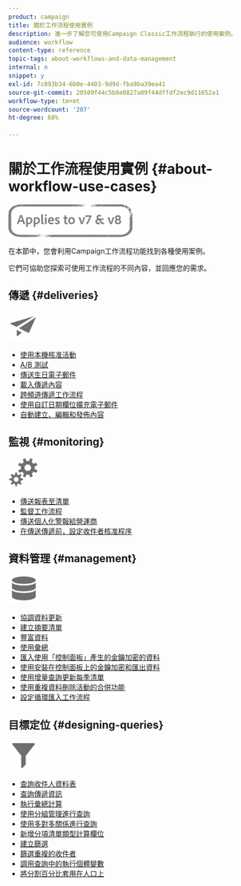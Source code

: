 ```yaml
---
product: campaign
title: 關於工作流程使用實例
description: 進一步了解您可使用Campaign Classic工作流程執行的使用案例。
audience: workflow
content-type: reference
topic-tags: about-workflows-and-data-management
internal: n
snippet: y
exl-id: 7c093b34-6b0e-4403-9d9d-fba9ba39ea41
source-git-commit: 20509f44c5b8e0827a09f44dffdf2ec9d11652a1
workflow-type: tm+mt
source-wordcount: '207'
ht-degree: 68%

---
```


# 關於工作流程使用實例 {#about-workflow-use-cases}

![](../../assets/common.svg)

在本節中，您會利用Campaign工作流程功能找到各種使用案例。

它們可協助您探索可使用工作流程的不同內容，並回應您的需求。

## 傳遞 {#deliveries}

<img src="assets/do-not-localize/icon_send.svg" width="60px">

* [使用本機核准活動](using-the-local-approval-activity.md)
* [A/B 測試](../../delivery/using/a-b-testing-use-case.md)
* [傳送生日電子郵件](sending-a-birthday-email.md)
* [載入傳遞內容](loading-delivery-content.md)
* [跨頻道傳遞工作流程](cross-channel-delivery-workflow.md)
* [使用自訂日期欄位擴充電子郵件](email-enrichment-with-custom-date-fields.md)
* [自動建立、編輯和發佈內容](../../delivery/using/automating-via-workflows.md#examples)

## 監視 {#monitoring}

<img src="assets/do-not-localize/icon_monitoring.svg" width="60px">

* [傳送報表至清單](sending-a-report-to-a-list.md)
* [監督工作流程](supervising-workflows.md)
* [傳送個人化警報給營運商](sending-personalized-alerts-to-operators.md)
* [在傳送傳遞前，設定收件者核准程序](using-the-local-approval-activity.md)

## 資料管理 {#management}

<img src="assets/do-not-localize/icon_manage.svg" width="60px">

* [協調資料更新](coordinating-data-updates.md)
* [建立摘要清單](creating-a-summary-list.md)
* [豐富資料](enriching-data.md)
* [使用彙總](using-aggregates.md)
* [匯入使用「控制面板」產生的金鑰加密的資料](../../platform/using/unzip-decrypt.md)
* [使用安裝在控制面板上的金鑰加密和匯出資料](how-to-use-workflow-data.md#use-case-gpg-encrypt)
* [使用增量查詢更新每季清單](quarterly-list-update.md)
* [使用重複資料刪除活動的合併功能](deduplication-merge.md)
* [設定循環匯入工作流程](recurring-import-workflow.md)

## 目標定位 {#designing-queries}

<img src="assets/do-not-localize/icon_filter.svg" width="60px">

* [查詢收件人資料表](querying-recipient-table.md)
* [查詢傳遞資訊](querying-delivery-information.md)
* [執行彙總計算](performing-aggregate-computing.md)
* [使用分組管理進行查詢](querying-using-grouping-management.md)
* [使用多對多關係進行查詢](querying-using-many-to-many-relationship.md)
* [新增分項清單類型計算欄位](adding-enumeration-type-calculated-field.md)
* [建立篩選](creating-a-filter.md)
* [篩選重複的收件者](filtering-duplicated-recipients.md)
* [調用查詢中的執行個體變數](javascript-scripts-and-templates.md#calling-an-instance-variable-in-a-query)
* [將分割百分比套用在人口上](javascript-scripts-and-templates.md#example)
